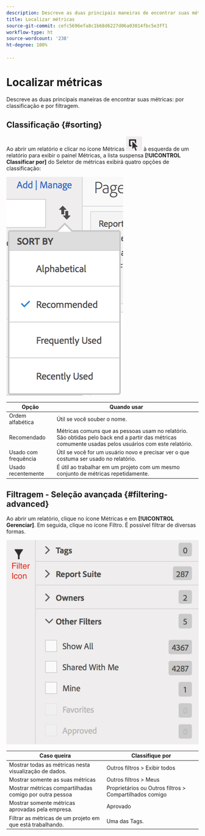 ```yaml
---
description: Descreve as duas principais maneiras de encontrar suas métricas por classificação e por filtragem.
title: Localizar métricas
source-git-commit: cefc5696efa8c1b68d6227d06a03014fbc5e3ff1
workflow-type: ht
source-wordcount: '238'
ht-degree: 100%

---
```


# Localizar métricas

Descreve as duas principais maneiras de encontrar suas métricas: por classificação e por filtragem.

## Classificação {#sorting}

Ao abrir um relatório e clicar no ícone Métricas ![](assets/metrics_icon.png) à esquerda de um relatório para exibir o painel Métricas, a lista suspensa **[!UICONTROL Classificar por]** do Seletor de métricas exibirá quatro opções de classificação:

![](assets/cm_sort.png)

| Opção | Quando usar |
|---|---|
| Ordem alfabética | Útil se você souber o nome. |
| Recomendado | Métricas comuns que as pessoas usam no relatório. São obtidas pelo back end a partir das métricas comumente usadas pelos usuários com este relatório. |
| Usado com frequência | Útil se você for um usuário novo e precisar ver o que costuma ser usado no relatório. |
| Usado recentemente | É útil ao trabalhar em um projeto com um mesmo conjunto de métricas repetidamente. |

## Filtragem - Seleção avançada {#filtering-advanced}

Ao abrir um relatório, clique no ícone Métricas e em **[!UICONTROL Gerenciar]**. Em seguida, clique no ícone Filtro. É possível filtrar de diversas formas.

![](assets/cm_advanced_sel.png)

| Caso queira | Classifique por |
| --- | --- |
| Mostrar todas as métricas nesta visualização de dados. | Outros filtros > Exibir todos |
| Mostrar somente as suas métricas | Outros filtros > Meus |
| Mostrar métricas compartilhadas comigo por outra pessoa | Proprietários ou Outros filtros > Compartilhados comigo |
| Mostrar somente métricas aprovadas pela empresa. | Aprovado |
| Filtrar as métricas de um projeto em que está trabalhando. | Uma das Tags. |